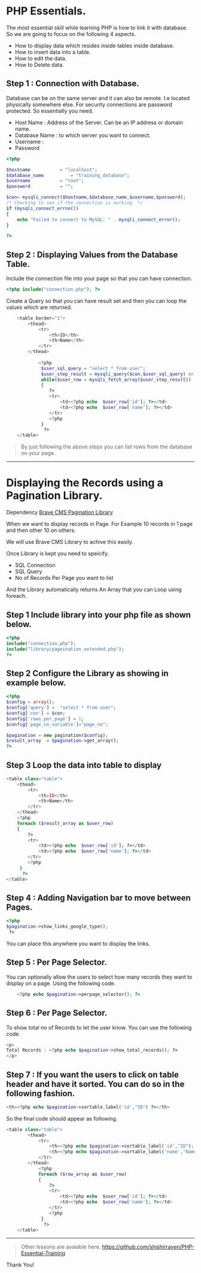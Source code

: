 # PHP Essentials. 

The most essential skill while learning PHP is how to link it with database. 
So we are going to focus on the following 4 aspects. 

- How to display data which resides inside tables inside database. 
- How to insert data into a table. 
- How to edit the data. 
- How to Delete data. 


## Step 1 : Connection with Database. 

Database can be on the same server and it can also be remote. I.e located physically somewhere else. 
For security connections are password protected. 
So essentially you need. 

- Host Name : Address of the Server. Can be an IP address or domain name. 
- Database Name : to which server you want to connect. 
- Username : 
- Password 


``` php
<?php 

$hostname			= "localhost";
$database_name			= "training_database";
$username			= "root";
$password			= "";

$con= mysqli_connect($hostname,$database_name,$username,$password);
/* Checking to see if the connection is working. */
if (mysqli_connect_errno())
{
	echo "Failed to connect to MySQL: " . mysqli_connect_error();
}

?>
```

## Step 2 : Displaying Values from the Database Table. 

Include the connection file into your page so that you can have connection. 
``` php
<?php include("connection.php"); ?>
```

Create a Query so that you can have result set and then you can loop the values which are returned. 
``` php
	<table border="1">
		<thead>
			<tr>
				<th>ID</th>
				<th>Name</th>
			</tr>
		</thead>
		
			<?php 
			 $user_sql_query = "select * from user";
			 $user_step_result = mysqli_query($con,$user_sql_query) or die(mysqli_error($con));
			 while($user_row = mysqli_fetch_array($user_step_result))
			 {
			 	?>
			 	<tr>
				 	<td><?php echo  $user_row['id']; ?></td>
				 	<td><?php echo  $user_row['name']; ?></td>
			 	</tr>
			 	<?php
			 }
			  ?>
	</table>
```

> By just following the above steps you can list rows from the database on your page. 

***

# Displaying the Records using a Pagination Library. 

Dependency [Brave CMS Pagination Library](https://github.com/shishirraven/Brave-CMS-Library)

When we want to display records in Page. For Example 10 records in 1 page and then other 10 on others. 

We will use Brave CMS Library to achive this easily. 

Once Library is kept you need to speicify. 
- SQL Connection
- SQL Query
- No of Records Per Page you want to list

And the Library automatically returns 
An Array that you can Loop using foreach. 

## Step 1 Include library into your php file as shown below. 

``` php
<?php 
include("connection.php");
include("library/pageination_extended.php");
?>
```
## Step 2  Configure the Library as showing in example below. 

```php
<?php
$config = array();
$config['query'] =  "select * from user";
$config['con'] = $con;
$config['rows_per_page'] = 1;
$config['page_no_variable']="page_no";

$pagination = new pagination($config);
$result_array  = $pagination->get_array();
?>
```
## Step 3 Loop the data into table to display

```php
<table class="table">
	<thead>
		<tr>
			<th>ID</th>
			<th>Name</th>
		</tr>
	</thead>
	<?php 
	foreach ($result_array as $user_row) 
	{
	 	?>
	 	<tr>
		 	<td><?php echo  $user_row['id']; ?></td>
		 	<td><?php echo  $user_row['name']; ?></td>
	 	</tr>
	 	<?php
	 }
	  ?>
</table>
```

## Step 4 : Adding Navigation bar to move between Pages.  

```php
<?php 
$pagination->show_links_google_type();
 ?>
```
You can place this anywhere you want to display the links. 

## Step 5 : Per Page Selector. 
You can optionally allow the users to select how many records they want to display on a page. 
Using the following code. 

``` php
	<?php echo $pagination->perpage_selector(); ?>
```

## Step 6 : Per Page Selector. 
To show total no of Records to let the user know. 
You can use the following code. 

``` php
<p>
Total Records : <?php echo $pagination->show_total_records(); ?>
</p>
```

## Step 7 : If you want the users to click on table header and have it sorted. You can do so in the following fashion. 

```php
<th><?php echo $pagination->sortable_label('id',"ID") ?></th>
```
So the final code should appear as following. 

```php
<table class="table">
		<thead>
			<tr>
				<th><?php echo $pagination->sortable_label('id',"ID"); ?></th>
				<th><?php echo $pagination->sortable_label('name',"Name"); ?></th>
			</tr>
		</thead>
			<?php 
			foreach ($row_array as $user_row) 
			{
			 	?>
			 	<tr>
				 	<td><?php echo  $user_row['id']; ?></td>
				 	<td><?php echo  $user_row['name']; ?></td>
			 	</tr>
			 	<?php
			 }
			  ?>
	</table>
```

***

> Other lessons are avaiable here. https://github.com/shishirraven/PHP-Essential-Training

Thank You!





